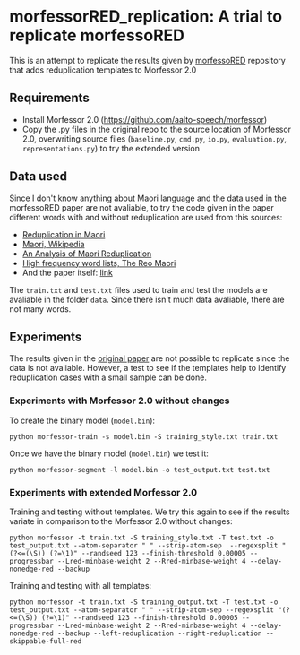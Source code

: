 # morfessorRED_replication: A trial to replicate morfessoRED 
This is an attempt to replicate the results given by [morfessoRED](https://github.com/sjtodd/morfessoRED) repository that adds reduplication templates to Morfessor 2.0

## Requirements
* Install Morfessor 2.0 (https://github.com/aalto-speech/morfessor)
* Copy the .py files in the original repo to the source location of Morfessor 2.0, overwriting source files (`baseline.py`, `cmd.py`, `io.py`, `evaluation.py`, `representations.py`) to try the extended version


## Data used
Since I don't know anything about Maori language and the data used in the morfessoRED paper are not avaliable, to try the code given in the paper different words with and without reduplication are used from this sources:
* [Reduplication in Maori](https://lisatravis2012.wordpress.com/2017/10/19/reduplication-in-maori/#:~:text=Maori%20also%20uses%20reduplication%20as,will%20further%20extend%20the%20meaning.)
* [Maori, Wikipedia](https://mi.wikipedia.org/wiki/M%C4%81ori)
* [An Analysis of Maori Reduplication](http://roa.rutgers.edu/files/133-0496/133-0496-0-1.PDF)
* [High frequency word lists, The Reo Maori](https://tereomaori.tki.org.nz/Teacher-tools/Te-Whakaipurangi-Rauemi/High-frequency-word-lists#:~:text=Two%20common%20prefixes%20in%20M%C4%81ori,suffix%20and%20the%20nominal%20suffix.&text=Prefixes%20and%20suffixes%20add%20elements%20of%20meaning%20to%20a%20word.)
* And the paper itself: [link](https://aclanthology.org/2022.sigmorphon-1.2/)

The `train.txt` and `test.txt` files used to train and test the models are avaliable in the folder `data`. Since there isn't much data avaliable, there are not many words.

## Experiments
The results given in the [original paper](https://aclanthology.org/2022.sigmorphon-1.2/) are not possible to replicate since the data is not avaliable. However, a test to see if the templates help to identify reduplication cases with a small sample can be done. 

### Experiments with Morfessor 2.0 without changes
To create the binary model (`model.bin`):

```
python morfessor-train -s model.bin -S training_style.txt train.txt
```

Once we have the binary model (`model.bin`) we test it:

```
python morfessor-segment -l model.bin -o test_output.txt test.txt
```
### Experiments with extended Morfessor 2.0 

Training and testing without templates. We try this again to see if the results variate in comparison to the Morfessor 2.0 without changes:

```
python morfessor -t train.txt -S training_style.txt -T test.txt -o test_output.txt --atom-separator " " --strip-atom-sep  --regexsplit "(?<=(\S)) (?=\1)" --randseed 123 --finish-threshold 0.00005 --progressbar --Lred-minbase-weight 2 --Rred-minbase-weight 4 --delay-nonedge-red --backup
```


Training and testing with all templates:
```
python morfessor -t train.txt -S training_output.txt -T test.txt -o test_output.txt --atom-separator " " --strip-atom-sep --regexsplit "(?<=(\S)) (?=\1)" --randseed 123 --finish-threshold 0.00005 --progressbar --Lred-minbase-weight 2 --Rred-minbase-weight 4 --delay-nonedge-red --backup --left-reduplication --right-reduplication --skippable-full-red
```




